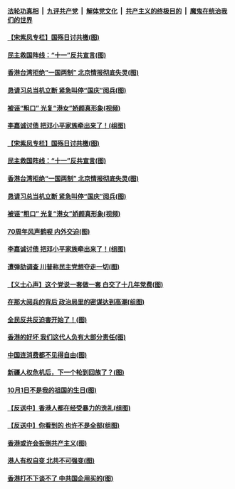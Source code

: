 ####  [法轮功真相](../../../../basic/blob/master/README.md?t=10011539) &nbsp;|&nbsp; [九评共产党](../../../../9ping.md/blob/master/README.md?t=10011539) &nbsp;|&nbsp; [解体党文化](../../../../jtdwh.md/blob/master/README.md?t=10011539)  &nbsp;|&nbsp; [共产主义的终极目的](../../../../gczydzjmd.md/blob/master/README.md?t=10011539) &nbsp;|&nbsp; [魔鬼在统治我们的世界](../../../../mgztzwmdsj.md/blob/master/README.md?t=10011539) 

#### [【宋紫凤专栏】国殇日讨共檄(图)](../pages/p4/909076.md?t=10011539) 

#### [民主救国阵线：“十一”反共宣言(图)](../pages/p4/909094.md?t=10011539) 

#### [香港台湾拒绝“一国两制” 北京情报彻底失灵(图)](../pages/p4/909062.md?t=10011539) 

#### [恳请习总当机立断 紧急叫停“国庆”阅兵(图)](../pages/p4/909061.md?t=10011539) 

#### [被诬“粗口” 光复“港女”娇颜真形象(视频)](../pages/p4/909060.md?t=10011539) 

#### [李嘉诚讨债 把邓小平家族牵出来了！(组图)](../pages/p4/909056.md?t=10011539) 

#### [【宋紫凤专栏】国殇日讨共檄(图)](../pages/p4/909076.md?t=10011539) 

#### [民主救国阵线：“十一”反共宣言(图)](../pages/p4/909094.md?t=10011539) 

#### [香港台湾拒绝“一国两制” 北京情报彻底失灵(图)](../pages/p4/909062.md?t=10011539) 

#### [恳请习总当机立断 紧急叫停“国庆”阅兵(图)](../pages/p4/909061.md?t=10011539) 

#### [被诬“粗口” 光复“港女”娇颜真形象(视频)](../pages/p4/909060.md?t=10011539) 

#### [70周年风声鹤唳 内外交迫(图)](../pages/p4/909057.md?t=10011539) 

#### [李嘉诚讨债 把邓小平家族牵出来了！(组图)](../pages/p4/909056.md?t=10011539) 

#### [遭弹劾调查 川普称民主党想夺走一切(图)](../pages/p4/909054.md?t=10011539) 

#### [【义士心声】这个党说一套做一套 白交了十几年党费(图)](../pages/p4/908388.md?t=10011539) 

#### [在那大阅兵的背后 政治局里的密谋达到高潮(组图)](../pages/p4/908942.md?t=10011539) 

#### [全民反共反迫害开始了！(图)](../pages/p4/908954.md?t=10011539) 

#### [香港的好坏 我们这代人负有大部分责任(图)](../pages/p4/908949.md?t=10011539) 

#### [中国连消费都不见得自由(图)](../pages/p4/908926.md?t=10011539) 

#### [新疆人权危机后，下一个轮到回族了？(图)](../pages/p4/908932.md?t=10011539) 

#### [10月1日不是我的祖国的生日(图)](../pages/p4/908937.md?t=10011539) 

#### [【反送中】香港人都在经受暴力的洗礼(组图)](../pages/p4/908925.md?t=10011539) 

#### [【反送中】你看到的 也许不是全部(组图)](../pages/p4/908854.md?t=10011539) 

#### [香港或许会扳倒共产主义(图)](../pages/p4/908845.md?t=10011539) 

#### [港人有权自变 北共不可强变(图)](../pages/p4/908806.md?t=10011539) 

#### [香港打不下谈不了 中共国企用买的(图)](../pages/p4/908802.md?t=10011539) 

